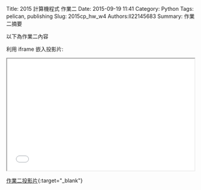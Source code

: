 Title: 2015 計算機程式 作業二
Date: 2015-09-19 11:41
Category: Python
Tags: pelican, publishing
Slug: 2015cp_hw_w4
Authors:ll22145683
Summary: 作業二摘要

以下為作業二內容

利用 iframe 嵌入投影片:

<iframe src="simplest4.html" width="500" height="300"></iframe>

[作業二投影片](presentation/simplest2.html){:target="_blank"}






